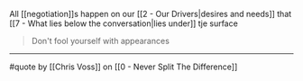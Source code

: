 All [[negotiation]]s happen on our [[2 - Our Drivers|desires and needs]] that [[7 - What lies below the conversation|lies under]] tje surface

> Don't fool yourself with appearances

---

#quote by [[Chris Voss]] on [[0 - Never Split The Difference]]

